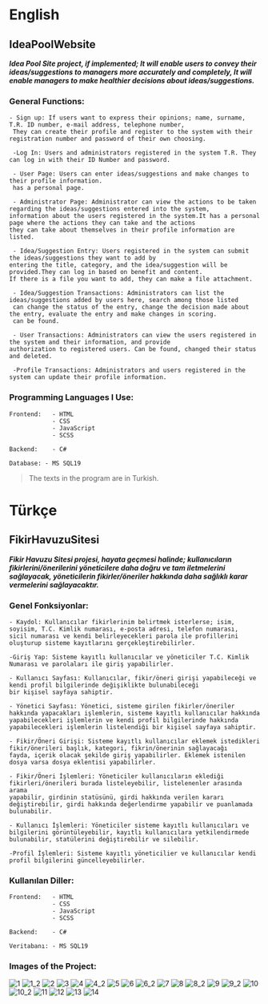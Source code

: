 # English
## IdeaPoolWebsite
***Idea Pool Site project, if implemented; It will enable users to convey their ideas/suggestions to managers more accurately and completely,
It will enable managers to make healthier decisions about ideas/suggestions.***

### General Functions:

    - Sign up: If users want to express their opinions; name, surname, T.R. ID number, e-mail address, telephone number,
     They can create their profile and register to the system with their registration number and password of their own choosing.
    
     -Log In: Users and administrators registered in the system T.R. They can log in with their ID Number and password.
    
     - User Page: Users can enter ideas/suggestions and make changes to their profile information.
     has a personal page.
    
     - Administrator Page: Administrator can view the actions to be taken regarding the ideas/suggestions entered into the system, 
    information about the users registered in the system.It has a personal page where the actions they can take and the actions 
    they can take about themselves in their profile information are listed.
    
     - Idea/Suggestion Entry: Users registered in the system can submit the ideas/suggestions they want to add by
    entering the title, category, and the idea/suggestion will be provided.They can log in based on benefit and content.
    If there is a file you want to add, they can make a file attachment.
    
     - Idea/Suggestion Transactions: Administrators can list the ideas/suggestions added by users here, search among those listed
     can change the status of the entry, change the decision made about the entry, evaluate the entry and make changes in scoring.
     can be found.
    
     - User Transactions: Administrators can view the users registered in the system and their information, and provide
    authorization to registered users. Can be found, changed their status and deleted.
    
     -Profile Transactions: Administrators and users registered in the system can update their profile information.

### Programming Languages ​​I Use:


    Frontend:   - HTML
                - CSS
                - JavaScript
                - SCSS
    
    Backend:    - C#

    Database: - MS SQL19

> The texts in the program are in Turkish.

# Türkçe
## FikirHavuzuSitesi
***Fikir Havuzu Sitesi projesi, hayata geçmesi halinde; kullanıcıların fikirlerini/önerilerini yöneticilere daha doğru ve tam iletmelerini sağlayacak,
yöneticilerin fikirler/öneriler hakkında daha sağlıklı karar vermelerini sağlayacaktır.***

### Genel Fonksiyonlar:

    - Kaydol: Kullanıcılar fikirlerinim belirtmek isterlerse; isim, soyisim, T.C. Kimlik numarası, e-posta adresi, telefon numarası,
    sicil numarası ve kendi belirleyecekleri parola ile profillerini oluşturup sisteme kayıtlarını gerçekleştirebilirler.

    -Giriş Yap: Sisteme kayıtlı kullanıcılar ve yöneticiler T.C. Kimlik Numarası ve parolaları ile giriş yapabilirler.    

    - Kullanıcı Sayfası: Kullanıcılar, fikir/öneri girişi yapabileceği ve kendi profil bilgilerinde değişiklikte bulunabileceği
    bir kişisel sayfaya sahiptir.

    - Yönetici Sayfası: Yönetici, sisteme girilen fikirler/öneriler hakkında yapacakları işlemlerin, sisteme kayıtlı kullanıcılar hakkında
    yapabilecekleri işlemlerin ve kendi profil bilgilerinde hakkında yapabilecekleri işlemlerin listelendiği bir kişisel sayfaya sahiptir.

    - Fikir/Öneri Girişi: Sisteme kayıtlı kullanıcılar eklemek istedikleri fikir/önerileri başlık, kategori, fikrin/önerinin sağlayacağı
    fayda, içerik olacak şekilde giriş yapabilirler. Eklemek istenilen dosya varsa dosya eklentisi yapabilirler.

    - Fikir/Öneri İşlemleri: Yöneticiler kullanıcıların eklediği fikirleri/önerileri burada listeleyebilir, listelenenler arasında arama
    yapabilir, girdinin statüsünü, girdi hakkında verilen kararı değiştirebilir, girdi hakkında değerlendirme yapabilir ve puanlamada
    bulunabilir.

    - Kullanıcı İşlemleri: Yöneticiler sisteme kayıtlı kullanıcıları ve bilgilerini görüntüleyebilir, kayıtlı kullanıcılara yetkilendirmede
    bulunabilir, statülerini değiştirebilir ve silebilir.

    -Profil İşlemleri: Sisteme kayıtlı yöneticilier ve kullanıcılar kendi profil bilgilerini güncelleyebilirler.
    
### Kullanılan Diller:

    Frontend:   - HTML
                - CSS
                - JavaScript
                - SCSS
    
    Backend:    - C#

    Veritabanı: - MS SQL19

### Images of the Project:
![1](https://github.com/omer-gulsoy/FikirHavuzuSitesi/assets/139320509/64035cee-2c59-4d0a-892c-055ea9fc660d)
![1_2](https://github.com/omer-gulsoy/FikirHavuzuSitesi/assets/139320509/862206ae-cbe2-4000-8090-90bf4bdc7688)
![2](https://github.com/omer-gulsoy/FikirHavuzuSitesi/assets/139320509/2915fac5-2fd2-466d-b122-ab7258ed7111)
![3](https://github.com/omer-gulsoy/FikirHavuzuSitesi/assets/139320509/2a408019-46db-4177-b2c6-5f968202f662)
![4](https://github.com/omer-gulsoy/FikirHavuzuSitesi/assets/139320509/08b0e6da-6857-4be3-b33f-c62a79843509)
![4_2](https://github.com/omer-gulsoy/FikirHavuzuSitesi/assets/139320509/d981b0b4-eca2-460b-bdd6-2e19d7e34955)
![5](https://github.com/omer-gulsoy/FikirHavuzuSitesi/assets/139320509/44fdd206-ce76-4bf5-9f99-9616e684e44a)
![6](https://github.com/omer-gulsoy/FikirHavuzuSitesi/assets/139320509/42d9b8a9-edd1-4e14-8bbf-4f75c08476f4)
![6_2](https://github.com/omer-gulsoy/FikirHavuzuSitesi/assets/139320509/17c9f04e-ced2-47ec-91c8-c3fdc370ad3d)
![7](https://github.com/omer-gulsoy/FikirHavuzuSitesi/assets/139320509/aff248f8-d872-4bee-a2ee-38721cff10fd)
![8](https://github.com/omer-gulsoy/FikirHavuzuSitesi/assets/139320509/6c122f19-deee-4a33-b3ab-41e41296dbeb)
![8_2](https://github.com/omer-gulsoy/FikirHavuzuSitesi/assets/139320509/00b4b589-abe7-4e41-97c1-93029ab05250)
![9](https://github.com/omer-gulsoy/FikirHavuzuSitesi/assets/139320509/2eafb082-bc19-49e4-8a9b-59112dde1784)
![9_2](https://github.com/omer-gulsoy/FikirHavuzuSitesi/assets/139320509/034a4b7c-20e1-4ef2-b64b-1fe6d9ac8cae)
![10](https://github.com/omer-gulsoy/FikirHavuzuSitesi/assets/139320509/ab1a9188-06c0-4148-b5ba-2f1b1ed762eb)
![10_2](https://github.com/omer-gulsoy/FikirHavuzuSitesi/assets/139320509/841077e5-e6d9-4720-86cd-c75bd6a76abf)
![11](https://github.com/omer-gulsoy/FikirHavuzuSitesi/assets/139320509/2330b4dd-e146-4d50-a5bb-ae787d631338)
![12](https://github.com/omer-gulsoy/FikirHavuzuSitesi/assets/139320509/9bd6f104-1461-42ac-8556-1b8a69805e17)
![13](https://github.com/omer-gulsoy/FikirHavuzuSitesi/assets/139320509/477c9649-742b-4cc5-bee6-553ba8d0ab19)
![14](https://github.com/omer-gulsoy/FikirHavuzuSitesi/assets/139320509/cdcf6b48-2267-4c62-a7e6-bac5aa616c15)
